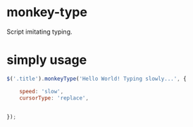 # monkey-type
Script imitating typing.

# simply usage
```javascript
$('.title').monkeyType('Hello World! Typing slowly...', {

	speed: 'slow',
	cursorType: 'replace',


});
```